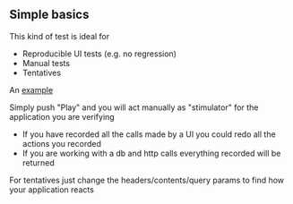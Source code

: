 ## Simple basics

This kind of test is ideal for

* Reproducible UI tests (e.g. no regression)
* Manual tests
* Tentatives

An [example](../../generated/manualtestcalendar.md)

Simply push "Play" and you will act manually as "stimulator" for the application you are verifying

* If you have recorded all the calls made by a UI you could redo all the actions you recorded
* If you are working with a db and http calls everything recorded will be returned

For tentatives just change the headers/contents/query params to find how your application reacts
